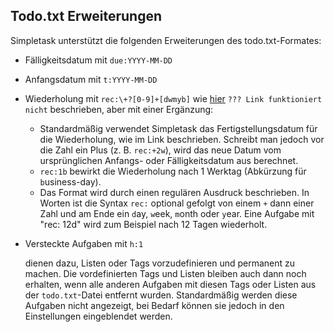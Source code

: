 Todo.txt Erweiterungen
----------------------

Simpletask unterstützt die folgenden Erweiterungen des todo.txt-Formates:

- Fälligkeitsdatum mit `due:YYYY-MM-DD`
- Anfangsdatum mit `t:YYYY-MM-DD`
- Wiederholung mit `rec:\+?[0-9]+[dwmyb]` wie [hier](https://github.com/bram85/topydo/wiki/Recurrence) `??? Link funktioniert nicht` beschrieben, aber mit einer Ergänzung:
    - Standardmäßig verwendet Simpletask das Fertigstellungsdatum für die Wiederholung, wie im Link beschrieben. Schreibt man jedoch vor die Zahl ein Plus (z. B. `rec:+2w`), wird das neue Datum vom ursprünglichen Anfangs- oder Fälligkeitsdatum aus berechnet.
    - `rec:1b` bewirkt die Wiederholung nach 1 Werktag (Abkürzung für `b`usiness-day).
    - Das Format wird durch einen regulären Ausdruck beschrieben. In Worten ist die Syntax `rec:` optional gefolgt von einem `+` dann einer Zahl und am Ende ein `d`ay, `w`eek, `m`onth oder `y`ear. Eine Aufgabe mit "rec: 12d" wird zum Beispiel nach 12 Tagen wiederholt.
- Versteckte Aufgaben mit `h:1`

  dienen dazu, Listen oder Tags vorzudefinieren und permanent zu machen. Die vordefinierten Tags und Listen bleiben auch dann noch erhalten, wenn alle anderen Aufgaben mit diesen Tags oder Listen aus der `todo.txt`-Datei entfernt wurden. Standardmäßig werden diese Aufgaben nicht angezeigt, bei Bedarf können sie jedoch in den Einstellungen eingeblendet werden.


